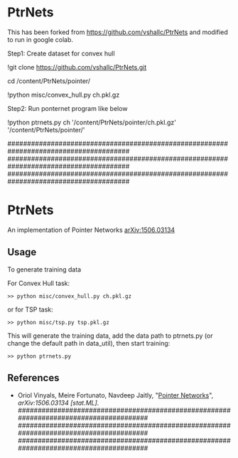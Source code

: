 # PtrNets

This has been forked from https://github.com/vshallc/PtrNets and modified to run in google colab.

Step1: Create dataset for convex hull

!git clone https://github.com/vshallc/PtrNets.git


cd /content/PtrNets/pointer/

!python misc/convex_hull.py ch.pkl.gz


Step2: Run ponternet program like below


!python ptrnets.py ch '/content/PtrNets/pointer/ch.pkl.gz' '/content/PtrNets/pointer/'

#######################################################################################
#######################################################################################
#######################################################################################
# PtrNets
An implementation of Pointer Networks [arXiv:1506.03134](http://arxiv.org/abs/1506.03134)

## Usage
To generate training data

For Convex Hull task:

    >> python misc/convex_hull.py ch.pkl.gz
    
or for TSP task:

    >> python misc/tsp.py tsp.pkl.gz
    
This will generate the training data, add the data path to ptrnets.py (or change the default path in data_util), then start training:

    >> python ptrnets.py
    


## References

* Oriol Vinyals, Meire Fortunato, Navdeep Jaitly,
  "[Pointer Networks](http://arxiv.org/abs/1506.03134)",
  *arXiv:1506.03134 [stat.ML]*.
#######################################################################################
#######################################################################################
#######################################################################################
